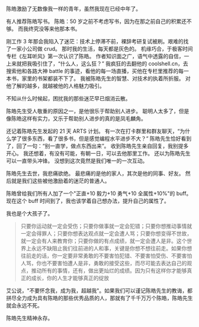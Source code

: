 陈皓激励了无数像我一样的青年，虽然我现在已经中年了。

有人推荐陈皓写书。
陈皓：50 岁之前不考虑写书，因为在那之前自己的积累还不够。
而我终究没等来他那本书。

刚工作 3 年那会我陷入了迷茫：技术上停滞不前，裸辞考研复试被刷。艰难的找了一家小公司做 crud。
那时我的生活，每天都是灰色的。
机缘巧合，于极客时间专栏《左耳听风》第一次认识了陈皓。
作者知识面之广，语气中透露的自信，一上来就把我吸引住了，“什么人，这么狂？”
我疯狂的去翻他的 coolshell.cn，去搜索他和各路大神 battle 的事迹，看他的每一场直播，买他在专栏里推荐的每一本书，家里的书架都装不下了。
我被陈皓先生的智慧、对技术的执着所折服。
对他了解的越多，就越被他的人格魅力吸引。

不知从什么时候起，困扰我的那些迷茫早已烟消云散。

陈皓先生受人敬重的原因之一，是他很乐于帮助别人进步。
聪明人太多了，但是像陈皓这样有实力，又乐于帮助别人进步的真的是凤毛麟角。

还记着陈皓先生发起的 21 天 ARTS 计划。
有一次在打卡群里和群友聊天，“为什么学了很多东西，看了很多书，但是感觉编程水平进步不大？”
陈皓先生恰好看到了，回了一句：“别一直学，做点东西出来”。
收到陈皓先生亲自回复，我别提多开心。
我还想着，有没有可能，有朝一日，可以去他那里工作。
还以为陈皓先生可以一直带头冲锋。
没想到这次竟然是我们唯一的一次互动。

陈皓先生去世，我悲痛欲绝。
最悲痛的是他的家人，其次是他的同事、好友。
然后就是我们这些被他激励着的迷茫的普通人。

陈皓曾给我们所有人加了一个"正直+10 毅力+10 勇气+10 全属性+10%"的 buff。
现在这个 buff 时间到了，我也该学着自己想办法，提升自己的属性了。

我也是个大孩子了。

> 只要你运动就一定会受伤；只要你做事就一定会犯错；只要你想推动事情就一定会得罪人；只要你想表达观点就一定会遭人骂；只要你想变得不世故，就一定会有人来教育你；只要你做的有点成绩，就一定会遭人是非。这个世界上永远不缺阻止我们往前进的人和事，关键是你想不想往前走。如果你想往前走的话，你一定要非常勇敢的不要害怕犯错、不要害怕受伤、不要害怕人骂，你也不要害怕遭人是非，勇敢的接受这些，而尽可能去表达自己的观点，推动所有的事情，还有，做出更灿烂的成绩。因为只有这样你才能够真正的成长，你的人生才能够真正的绽放

艾公说，"不要怀念我，成为我，超越我"。如果我们可以谨记陈皓先生的教诲，都拼尽全力成为具有陈皓的那些优秀品质的人，那就有了千千万万个陈皓，陈皓先生就会永远不死。

陈皓先生精神永存。